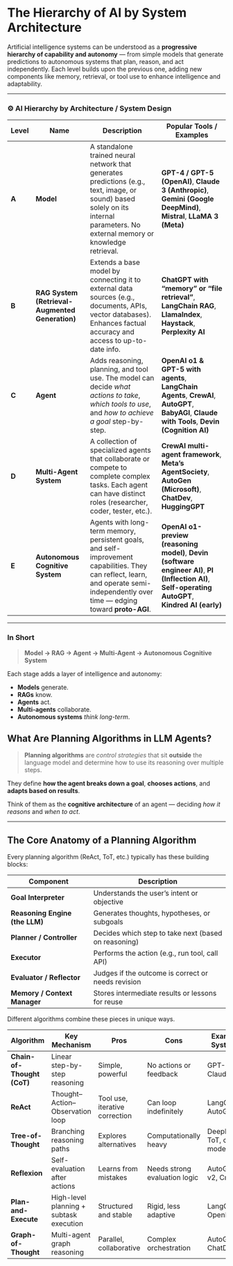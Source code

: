 # The Hierarchy of AI by System Architecture

Artificial intelligence systems can be understood as a **progressive hierarchy of capability and autonomy** — from simple models that generate predictions to autonomous systems that plan, reason, and act independently.
Each level builds upon the previous one, adding new components like memory, retrieval, or tool use to enhance intelligence and adaptability.

---

### ⚙️ AI Hierarchy by Architecture / System Design

| **Level** | **Name**                                        | **Description**                                                                                                                                                                     | **Popular Tools / Examples**                                                                                                                          |
| --------- | ----------------------------------------------- | ----------------------------------------------------------------------------------------------------------------------------------------------------------------------------------- | ----------------------------------------------------------------------------------------------------------------------------------------------------- |
| **A**     | **Model**                                       | A standalone trained neural network that generates predictions (e.g., text, image, or sound) based solely on its internal parameters. No external memory or knowledge retrieval.    | **GPT-4 / GPT-5 (OpenAI)**, **Claude 3 (Anthropic)**, **Gemini (Google DeepMind)**, **Mistral**, **LLaMA 3 (Meta)**                                   |
| **B**     | **RAG System (Retrieval-Augmented Generation)** | Extends a base model by connecting it to external data sources (e.g., documents, APIs, vector databases). Enhances factual accuracy and access to up-to-date info.                  | **ChatGPT with “memory” or “file retrieval”**, **LangChain RAG**, **LlamaIndex**, **Haystack**, **Perplexity AI**                                     |
| **C**     | **Agent**                                       | Adds reasoning, planning, and tool use. The model can decide _what actions to take_, _which tools to use_, and _how to achieve a goal_ step-by-step.                                | **OpenAI o1 & GPT-5 with agents**, **LangChain Agents**, **CrewAI**, **AutoGPT**, **BabyAGI**, **Claude with Tools**, **Devin (Cognition AI)**        |
| **D**     | **Multi-Agent System**                          | A collection of specialized agents that collaborate or compete to complete complex tasks. Each agent can have distinct roles (researcher, coder, tester, etc.).                     | **CrewAI multi-agent framework**, **Meta’s AgentSociety**, **AutoGen (Microsoft)**, **ChatDev**, **HuggingGPT**                                       |
| **E**     | **Autonomous Cognitive System**                 | Agents with long-term memory, persistent goals, and self-improvement capabilities. They can reflect, learn, and operate semi-independently over time — edging toward **proto-AGI**. | **OpenAI o1-preview (reasoning model)**, **Devin (software engineer AI)**, **PI (Inflection AI)**, **Self-operating AutoGPT**, **Kindred AI (early)** |

---

### In Short

> **Model → RAG → Agent → Multi-Agent → Autonomous Cognitive System**

Each stage adds a layer of intelligence and autonomy:

- **Models** generate.
- **RAGs** know.
- **Agents** act.
- **Multi-agents** collaborate.
- **Autonomous systems** _think long-term_.

## What Are Planning Algorithms in LLM Agents?

> **Planning algorithms** are _control strategies_ that sit **outside** the language model and determine how to use its reasoning over multiple steps.

They define **how the agent breaks down a goal**, **chooses actions**, and **adapts based on results**.

Think of them as the **cognitive architecture** of an agent — deciding _how it reasons_ and _when to act_.

---

## The Core Anatomy of a Planning Algorithm

Every planning algorithm (ReAct, ToT, etc.) typically has these building blocks:

| Component                      | Description                                          |
| ------------------------------ | ---------------------------------------------------- |
| **Goal Interpreter**           | Understands the user’s intent or objective           |
| **Reasoning Engine (the LLM)** | Generates thoughts, hypotheses, or subgoals          |
| **Planner / Controller**       | Decides which step to take next (based on reasoning) |
| **Executor**                   | Performs the action (e.g., run tool, call API)       |
| **Evaluator / Reflector**      | Judges if the outcome is correct or needs revision   |
| **Memory / Context Manager**   | Stores intermediate results or lessons for reuse     |

Different algorithms combine these pieces in unique ways.

| Algorithm                  | Key Mechanism                           | Pros                           | Cons                          | Example Systems         |
| -------------------------- | --------------------------------------- | ------------------------------ | ----------------------------- | ----------------------- |
| **Chain-of-Thought (CoT)** | Linear step-by-step reasoning           | Simple, powerful               | No actions or feedback        | GPT-4, Claude 3         |
| **ReAct**                  | Thought–Action–Observation loop         | Tool use, iterative correction | Can loop indefinitely         | LangChain, AutoGPT      |
| **Tree-of-Thought**        | Branching reasoning paths               | Explores alternatives          | Computationally heavy         | DeepMind ToT, o1 models |
| **Reflexion**              | Self-evaluation after actions           | Learns from mistakes           | Needs strong evaluation logic | AutoGPT v2, CrewAI      |
| **Plan-and-Execute**       | High-level planning + subtask execution | Structured and stable          | Rigid, less adaptive          | LangChain, OpenDevin    |
| **Graph-of-Thought**       | Multi-agent graph reasoning             | Parallel, collaborative        | Complex orchestration         | AutoGen, ChatDev        |
